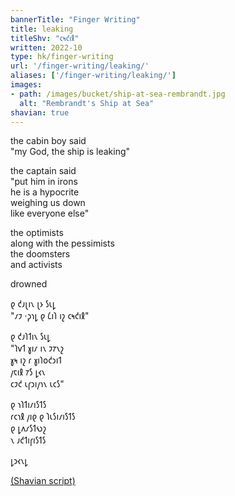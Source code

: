 ```yaml
---
bannerTitle: "Finger Writing" 
title: leaking
titleShv: "𐑤𐑰𐑒𐑦𐑙"
written: 2022-10
type: hk/finger-writing
url: '/finger-writing/leaking/'
aliases: ['/finger-writing/leaking/']
images:
- path: /images/bucket/ship-at-sea-rembrandt.jpg
  alt: "Rembrandt's Ship at Sea"
shavian: true
---
```


<div class="latin">

the cabin boy said  
"my God, the ship is leaking"  

the captain said  
"put him in irons  
he is a hypocrite  
weighing us down  
like everyone else"  

the optimists  
along with the pessimists  
the doomsters  
and activists  

drowned  

</div>

<div class="shavian">

𐑞 𐑒𐑨𐑚𐑦𐑯 𐑚𐑶 𐑕𐑧𐑛  
"𐑥𐑲 ·𐑜𐑪𐑛 𐑞 𐑖𐑦𐑐 𐑦𐑟 𐑤𐑰𐑒𐑦𐑙"

𐑞 𐑒𐑨𐑐𐑑𐑦𐑯 𐑕𐑧𐑛  
"𐑐𐑫𐑑 𐑣𐑦𐑥 𐑦𐑯 𐑲𐑳𐑯𐑟  
𐑣𐑰 𐑦𐑟 𐑩 𐑣𐑦𐑐𐑴𐑒𐑮𐑦𐑑  
𐑢𐑱𐑦𐑙 𐑳𐑕 𐑛𐑬𐑯  
𐑤𐑲𐑒 𐑧𐑝𐑮𐑦𐑢𐑪𐑯 𐑧𐑤𐑕"

𐑞 𐑪𐑐𐑑𐑦𐑥𐑦𐑕𐑑𐑕  
𐑩𐑤𐑪𐑙 𐑢𐑦𐑞 𐑞 𐑐𐑧𐑕𐑦𐑥𐑦𐑕𐑑𐑕  
𐑞 𐑛𐑵𐑥𐑕𐑑𐑻𐑟  
𐑯 𐑨𐑒𐑑𐑦𐑝𐑦𐑕𐑑𐑕  

𐑛𐑮𐑬𐑯𐑛

[(Shavian script)](/shavian/intro)

</div>
